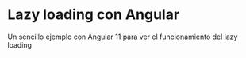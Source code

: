 # Lazy loading con Angular

Un sencillo ejemplo con Angular 11 para ver el funcionamiento del lazy loading
